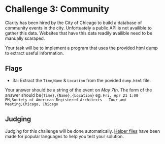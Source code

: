# Challenge 3: Community
Clarity has been hired by the City of Chicago to build a database of community events in the city. Unfortuately a public API is not availible to gather this data. Websites that have this data readily availible need to be manually scaraped.

Your task will be to implement a program that uses the provided html dump to extract useful information.

## Flags
- 3a: Extract the `Time`,`Name` & `Location` from the povided `dump.html` file. 

Your answer should be a string of the event on _May 7th_. The form of the answer should be`{Time},{Name},{Location}` eg. `Fri, Apr 21 1:00 PM,Society of American Registered Architects - Tour and Meeting,Chicago, Chicago`

## Judging
Judging for this challenge will be done automatically. [Helper files](https://github.com/acmillinoistech/clarityctf2017/tree/master/helpers) have been made for popular languages to help you test your solution.
